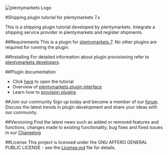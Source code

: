 ![plentymarkets Logo](http://www.plentymarkets.eu/layout/pm/images/logo/plentymarkets-logo.jpg)

#Shipping plugin tutorial for plentymarkets 7.x

This is a shipping plugin tutorial developed by plentymarkets. Integrate a shipping service provider in plentymarkets and register shipments.


##Requirements
This is a plugin for [plentymarkets 7](https://www.plentymarkets.eu/). No other plugins are required for running the plugin.

##Installing
For detailed information about plugin provisioning refer to [plentymarkets developers](https://developers.plentymarkets.com/dev-doc/basics#plugin-provisioning).

##Plugin documentation
* Click [here](https://developers.plentymarkets.com/tutorials/shipping) to open the tutorial
* Overview of [plentymarkets plugin interface](https://developers.plentymarkets.com/dev-doc/basics#guide-interface)
* Learn how to [provision plugins](https://developers.plentymarkets.com/dev-doc/basics#plugin-provisioning)

##Join our community
Sign up today and become a member of our [forum](https://forum.plentymarkets.com/c/plugin-entwicklung). Discuss the latest trends in plugin development and share your ideas with our community.

##Versioning
Find the latest news such as added or removed features and functions, changes made to existing functionality, bug fixes and fixed issues in our [Changelog](https://github.com/plentymarkets/plugin-shipping-tutorial/blob/master/meta/documents/changelog_en.md).

##License
This project is licensed under the GNU AFFERO GENERAL PUBLIC LICENSE - see the [License.md](https://github.com/plentymarkets/plugin-shipping-tutorial/blob/master/License.md) file for details.
